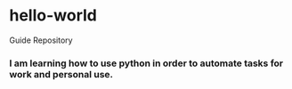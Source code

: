 # hello-world
Guide Repository
### I am learning how to use python in order to automate tasks for work and personal use. 
